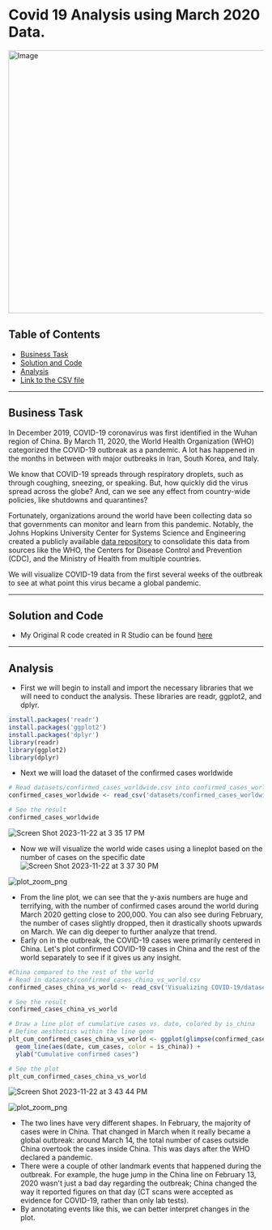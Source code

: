 # Covid 19 Analysis using March 2020 Data.


<img src="https://github.com/KennethManzi1/Data-Analysis-projects/assets/120513764/448404e7-9fdf-4057-9116-8dcd668d6684" 
alt="Image" width="700" height="520">



## Table of Contents
- [Business Task](#business-task)
- [Solution and Code](#Solution-and-Code)
- [Analysis](#Analysis)
- [Link to the CSV file](#Link-to-the-CSV-file)

***

## Business Task

In December 2019, COVID-19 coronavirus was first identified in the Wuhan region of China. By March 11, 2020, the World Health Organization (WHO) categorized the COVID-19 outbreak as a pandemic. A lot has happened in the months in between with major outbreaks in Iran, South Korea, and Italy.

We know that COVID-19 spreads through respiratory droplets, such as through coughing, sneezing, or speaking. But, how quickly did the virus spread across the globe? And, can we see any effect from country-wide policies, like shutdowns and quarantines?

Fortunately, organizations around the world have been collecting data so that governments can monitor and learn from this pandemic. Notably, the Johns Hopkins University Center for Systems Science and Engineering created a 
publicly available [data repository](https://github.com/RamiKrispin/coronavirus) to consolidate this data from sources like the WHO, the Centers for Disease Control and Prevention (CDC), and the Ministry of Health from multiple countries.

We will visualize COVID-19 data from the first several weeks of the outbreak to see at what point this virus became a global pandemic.

***

## Solution and Code

- My Original R code created in R Studio can be found [here](https://github.com/KennethManzi1/Data-Analysis-projects/blob/main/Covid19analysis/Covid%2019%20March_2020.R)

***

## Analysis 

- First we will begin to install and import the necessary libraries that we will need to conduct the analysis. These libraries are readr, ggplot2, and dplyr.

```R
install.packages('readr')
install.packages('ggplot2')
install.packages('dplyr')
library(readr)
library(ggplot2)
library(dplyr)
```
- Next we will load the dataset of the confirmed cases worldwide
```R
# Read datasets/confirmed_cases_worldwide.csv into confirmed_cases_worldwide
confirmed_cases_worldwide <- read_csv('datasets/confirmed_cases_worldwide.csv')

# See the result
confirmed_cases_worldwide
```
![Screen Shot 2023-11-22 at 3 35 17 PM](https://github.com/KennethManzi1/Data-Analysis-projects/assets/120513764/b2e4f31e-ec71-4295-be18-56d243dec8f4)

- Now we will visualize the world wide cases using a lineplot based on the number of cases on the specific date
![Screen Shot 2023-11-22 at 3 37 30 PM](https://github.com/KennethManzi1/Data-Analysis-projects/assets/120513764/a693372f-5f88-4c06-b5fa-1369765d6b5a)

![plot_zoom_png](https://github.com/KennethManzi1/Data-Analysis-projects/assets/120513764/5325911d-dc6d-4692-a365-d1f63aa1526b)

- From the line plot, we can see that the y-axis numbers are huge and terrifying, with the number of confirmed cases around the world during March 2020 getting close to 200,000. You can also see during February, the number of cases slightly dropped, then it drastically shoots upwards on March. We can dig deeper to further analyze that trend.
- Early on in the outbreak, the COVID-19 cases were primarily centered in China. Let's plot confirmed COVID-19 cases in China and the rest of the world separately to see if it gives us any insight.

```R
#China compared to the rest of the world
# Read in datasets/confirmed_cases_china_vs_world.csv
confirmed_cases_china_vs_world <- read_csv('Visualizing COVID-19/datasets/confirmed_cases_china_vs_world.csv')

# See the result
confirmed_cases_china_vs_world

# Draw a line plot of cumulative cases vs. date, colored by is_china
# Define aesthetics within the line geom
plt_cum_confirmed_cases_china_vs_world <- ggplot(glimpse(confirmed_cases_china_vs_world)) +
  geom_line(aes(date, cum_cases, color = is_china)) +
  ylab("Cumulative confirmed cases")

# See the plot
plt_cum_confirmed_cases_china_vs_world
```
![Screen Shot 2023-11-22 at 3 43 44 PM](https://github.com/KennethManzi1/Data-Analysis-projects/assets/120513764/836c8484-8efd-495a-8019-4ebf5234c399)

![plot_zoom_png](https://github.com/KennethManzi1/Data-Analysis-projects/assets/120513764/88d07328-21f3-4f17-8b3c-a9e3fad2aa20)

- The two lines have very different shapes. In February, the majority of cases were in China. That changed in March when it really became a global outbreak: around March 14, the total number of cases outside China overtook the cases inside China. This was days after the WHO declared a pandemic.
- There were a couple of other landmark events that happened during the outbreak. For example, the huge jump in the China line on February 13, 2020 wasn't just a bad day regarding the outbreak; China changed the way it reported figures on that day (CT scans were accepted as evidence for COVID-19, rather than only lab tests).
- By annotating events like this, we can better interpret changes in the plot.


